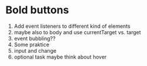 Bold buttons
============

1. Add event listeners to different kind of elements
2. maybe also to body and use currentTarget vs. target
3. event bubbling??
4. Some praktice 
5. input and change
6. optional task maybe think about hover